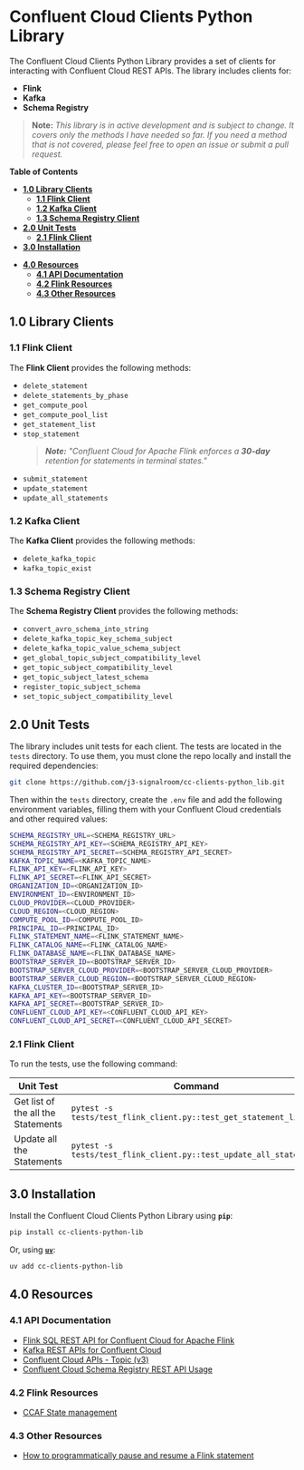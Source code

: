 # Confluent Cloud Clients Python Library

The Confluent Cloud Clients Python Library provides a set of clients for interacting with Confluent Cloud REST APIs. The library includes clients for:
+ **Flink**
+ **Kafka**
+ **Schema Registry**

> **Note:** _This library is in active development and is subject to change.  It covers only the methods I have needed so far.  If you need a method that is not covered, please feel free to open an issue or submit a pull request._

**Table of Contents**

<!-- toc -->
- [**1.0 Library Clients**](#10-library-clients)
    * [**1.1 Flink Client**](#11-flink-client)
    * [**1.2 Kafka Client**](#12-kafka-client)
    * [**1.3 Schema Registry Client**](#13-schema-registry-client)
- [**2.0 Unit Tests**](#20-unit-tests)
    * [**2.1 Flink Client**](#21-flink-client)
- [**3.0 Installation**](#30-installation)
+ [**4.0 Resources**](#40-resources)
    * [**4.1 API Documentation**](#41-api-documentation)
    * [**4.2 Flink Resources**](#42-flink-resources)
    * [**4.3 Other Resources**](#43-other-resources)
<!-- tocstop -->

## **1.0 Library Clients**

### **1.1 Flink Client**
The **Flink Client** provides the following methods:
- `delete_statement`
- `delete_statements_by_phase`
- `get_compute_pool`
- `get_compute_pool_list`
- `get_statement_list`
- `stop_statement`
    > _**Note:**  "Confluent Cloud for Apache Flink enforces a **30-day** retention for statements in terminal states."_
- `submit_statement`
- `update_statement`
- `update_all_statements`

### **1.2 Kafka Client**
The **Kafka Client** provides the following methods:
- `delete_kafka_topic`
- `kafka_topic_exist`

### **1.3 Schema Registry Client**
The **Schema Registry Client** provides the following methods:
- `convert_avro_schema_into_string`
- `delete_kafka_topic_key_schema_subject`
- `delete_kafka_topic_value_schema_subject`
- `get_global_topic_subject_compatibility_level`
- `get_topic_subject_compatibility_level`
- `get_topic_subject_latest_schema`
- `register_topic_subject_schema`
- `set_topic_subject_compatibility_level`

## **2.0 Unit Tests**
The library includes unit tests for each client. The tests are located in the `tests` directory.  To use them, you must clone the repo locally and install the required dependencies:

```bash
git clone https://github.com/j3-signalroom/cc-clients-python_lib.git
```

Then within the `tests` directory, create the `.env` file and add the following environment variables, filling them with your Confluent Cloud credentials and other required values:

```bash
SCHEMA_REGISTRY_URL=<SCHEMA_REGISTRY_URL>
SCHEMA_REGISTRY_API_KEY=<SCHEMA_REGISTRY_API_KEY>
SCHEMA_REGISTRY_API_SECRET=<SCHEMA_REGISTRY_API_SECRET>
KAFKA_TOPIC_NAME=<KAFKA_TOPIC_NAME>
FLINK_API_KEY=<FLINK_API_KEY>
FLINK_API_SECRET=<FLINK_API_SECRET>
ORGANIZATION_ID=<ORGANIZATION_ID>
ENVIRONMENT_ID=<ENVIRONMENT_ID>
CLOUD_PROVIDER=<CLOUD_PROVIDER>
CLOUD_REGION=<CLOUD_REGION>
COMPUTE_POOL_ID=<COMPUTE_POOL_ID>
PRINCIPAL_ID=<PRINCIPAL_ID>
FLINK_STATEMENT_NAME=<FLINK_STATEMENT_NAME>
FLINK_CATALOG_NAME=<FLINK_CATALOG_NAME>
FLINK_DATABASE_NAME=<FLINK_DATABASE_NAME>
BOOTSTRAP_SERVER_ID=<BOOTSTRAP_SERVER_ID>
BOOTSTRAP_SERVER_CLOUD_PROVIDER=<BOOTSTRAP_SERVER_CLOUD_PROVIDER>
BOOTSTRAP_SERVER_CLOUD_REGION=<BOOTSTRAP_SERVER_CLOUD_REGION>
KAFKA_CLUSTER_ID=<BOOTSTRAP_SERVER_ID>
KAFKA_API_KEY=<BOOTSTRAP_SERVER_ID>
KAFKA_API_SECRET=<BOOTSTRAP_SERVER_ID>
CONFLUENT_CLOUD_API_KEY=<CONFLUENT_CLOUD_API_KEY>
CONFLUENT_CLOUD_API_SECRET=<CONFLUENT_CLOUD_API_SECRET>
```

### **2.1 Flink Client**
To run the tests, use the following command:

Unit Test|Command
-|-
Get list of the all the Statements|`pytest -s tests/test_flink_client.py::test_get_statement_list`
Update all the Statements|`pytest -s tests/test_flink_client.py::test_update_all_statements`

## **3.0 Installation**
Install the Confluent Cloud Clients Python Library using **`pip`**:
```bash
pip install cc-clients-python-lib
```

Or, using [**`uv`**](https://docs.astral.sh/uv/):
```bash
uv add cc-clients-python-lib
```

## **4.0 Resources**

### **4.1 API Documentation**
* [Flink SQL REST API for Confluent Cloud for Apache Flink](https://docs.confluent.io/cloud/current/flink/operate-and-deploy/flink-rest-api.html)
* [Kafka REST APIs for Confluent Cloud](https://docs.confluent.io/cloud/current/kafka-rest/kafka-rest-cc.html)
* [Confluent Cloud APIs - Topic (v3)](https://docs.confluent.io/cloud/current/api.html#tag/Topic-(v3))
* [Confluent Cloud Schema Registry REST API Usage](https://docs.confluent.io/cloud/current/sr/sr-rest-apis.html)

### **4.2 Flink Resources**
* [CCAF State management](https://docs.confluent.io/cloud/current/flink/concepts/overview.html#state-management)

### **4.3 Other Resources**
* [How to programmatically pause and resume a Flink statement](.blog/how-to-programmatically-pause-and-resume-a-flink-statement.md)